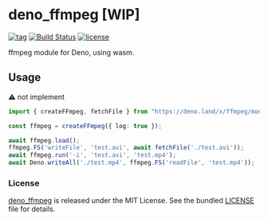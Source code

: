 # deno_ffmpeg [WIP]

[![tag](https://img.shields.io/github/release/justjavac/deno_ffmpeg)](https://github.com/justjavac/deno_ffmpeg/releases)
[![Build Status](https://github.com/justjavac/deno_ffmpeg/workflows/ci/badge.svg?branch=master)](https://github.com/justjavac/deno_ffmpeg/actions)
[![license](https://img.shields.io/github/license/justjavac/deno_ffmpeg)](https://github.com/justjavac/deno_ffmpeg/blob/master/LICENSE)

ffmpeg module for Deno, using wasm.

## Usage

⚠️ not implement

```ts
import { createFFmpeg, fetchFile } from "https://deno.land/x/ffmpeg/mod.ts";

const ffmpeg = createFFmpeg({ log: true });

await ffmpeg.load();
ffmpeg.FS('writeFile', 'test.avi', await fetchFile('./test.avi'));
await ffmpeg.run('-i', 'test.avi', 'test.mp4');
await Deno.writeAll('./test.mp4', ffmpeg.FS('readFile', 'test.mp4'));
```

### License

[deno_ffmpeg](https://github.com/justjavac/deno_ffmpeg) is released under the MIT License. See the bundled [LICENSE](./LICENSE) file for details.